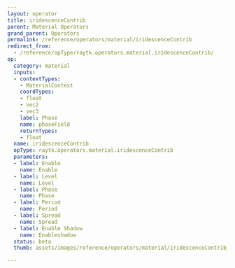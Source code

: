 ```yaml
---
layout: operator
title: iridescenceContrib
parent: Material Operators
grand_parent: Operators
permalink: /reference/operators/material/iridescenceContrib
redirect_from:
  - /reference/opType/raytk.operators.material.iridescenceContrib/
op:
  category: material
  inputs:
  - contextTypes:
    - MaterialContext
    coordTypes:
    - float
    - vec2
    - vec3
    label: Phase
    name: phaseField
    returnTypes:
    - float
  name: iridescenceContrib
  opType: raytk.operators.material.iridescenceContrib
  parameters:
  - label: Enable
    name: Enable
  - label: Level
    name: Level
  - label: Phase
    name: Phase
  - label: Period
    name: Period
  - label: Spread
    name: Spread
  - label: Enable Shadow
    name: Enableshadow
  status: beta
  thumb: assets/images/reference/operators/material/iridescenceContrib_thumb.png

---
```

